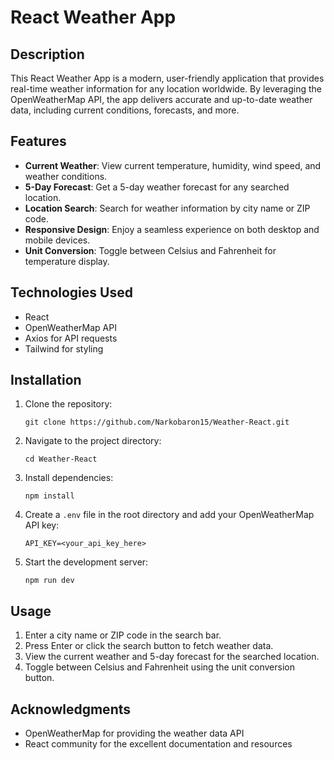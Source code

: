 # React Weather App  

## Description  

This React Weather App is a modern, user-friendly application that provides real-time weather information for any location worldwide. By leveraging the OpenWeatherMap API, the app delivers accurate and up-to-date weather data, including current conditions, forecasts, and more.  

## Features  

- **Current Weather**: View current temperature, humidity, wind speed, and weather conditions.  
- **5-Day Forecast**: Get a 5-day weather forecast for any searched location.  
- **Location Search**: Search for weather information by city name or ZIP code.  
- **Responsive Design**: Enjoy a seamless experience on both desktop and mobile devices.  
- **Unit Conversion**: Toggle between Celsius and Fahrenheit for temperature display.  

## Technologies Used  

- React  
- OpenWeatherMap API  
- Axios for API requests  
- Tailwind for styling  

## Installation  

1. Clone the repository:  
   ```
   git clone https://github.com/Narkobaron15/Weather-React.git
   ```
2. Navigate to the project directory:  
   ```
   cd Weather-React
   ```
3. Install dependencies:  
   ```
   npm install
   ```
4. Create a `.env` file in the root directory and add your OpenWeatherMap API key:  
   ```
   API_KEY=<your_api_key_here>
   ```
5. Start the development server:  
   ```
   npm run dev
   ```

## Usage  

1. Enter a city name or ZIP code in the search bar.  
2. Press Enter or click the search button to fetch weather data.  
3. View the current weather and 5-day forecast for the searched location.  
4. Toggle between Celsius and Fahrenheit using the unit conversion button.  

## Acknowledgments  

- OpenWeatherMap for providing the weather data API  
- React community for the excellent documentation and resources  
